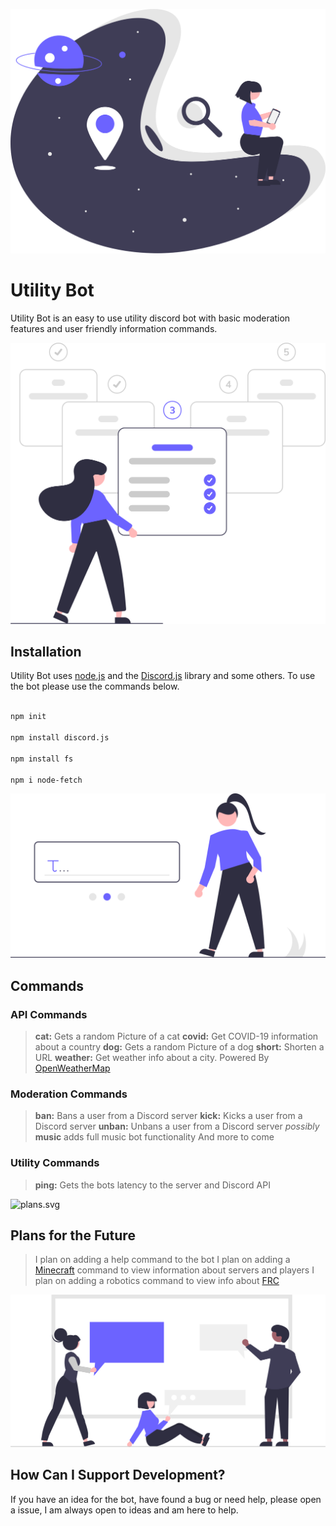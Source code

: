 ![logo.svg](./resources/logo.svg)
# Utility Bot

Utility Bot is an easy to use utility discord bot with basic moderation features and user friendly information commands.

![install.svg](./resources/install.svg)
## Installation

Utility Bot uses [node.js](https://nodejs.org/en/) and the [Discord.js](https://discord.js.org) library and some others.  To use the bot please use the commands below.

```bash

npm init

npm install discord.js

npm install fs

npm i node-fetch
```

![commands.svg](./resources/commands.svg)
## Commands

### API Commands

> **cat:** Gets a random Picture of a cat
> **covid:** Get COVID-19 information about a country
> **dog:** Gets a random Picture of a dog
> **short:** Shorten a URL
> **weather:** Get weather info about a city. Powered By [OpenWeatherMap](https://openweathermap.org/)

### Moderation Commands

> **ban:** Bans a user from a Discord server
> **kick:** Kicks a user from a Discord server
> **unban:** Unbans a user from a Discord server
> *possibly* **music** adds full music bot functionality
> And more to come

### Utility Commands

> **ping:** Gets the bots latency to the server and Discord API

![plans.svg](./)
## Plans for the Future

> I plan on adding a help command to the bot
> I plan on adding a [Minecraft](https://minecraft.net) command to view information about servers and players
> I plan on adding a robotics command to view info about [FRC](https://www.firstinspires.org/)

![support.svg](./resources/support.svg)

## How Can I Support Development?

If you have an idea for the bot, have found a bug or need help, please open a issue, I am always open to ideas and am here to help.